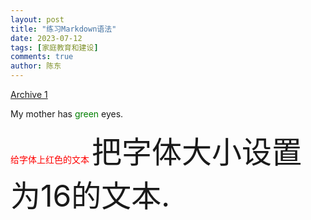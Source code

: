 ```yaml
---
layout: post
title: "练习Markdown语法"
date: 2023-07-12
tags: [家庭教育和建设]
comments: true
author: 陈东
---
```


[Archive 1](/archive1/)

<!DOCTYPE html>
<html>
<head>
<style>
span {
  color: blue;
}
</style>
</head>
<body>

<p>My mother has <span style="color:green">green</span> eyes.</p>

</body>
</html>

<span style="color:red">给字体上红色的文本</span>
<font size="16">把字体大小设置为16的文本.</font>
